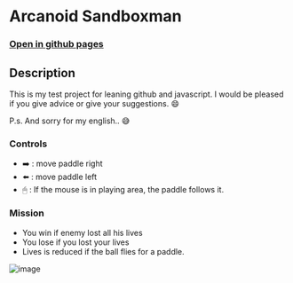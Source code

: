 # Arcanoid Sandboxman 

### [Open in github pages](https://thedarek497.github.io/sandboxman/)

## Description
This is my test project  for leaning github and javascript.
I would be pleased if you give advice or give your suggestions. 😄 

P.s. And sorry for my english.. 😅 
### Controls
- ➡️ : move paddle right
- ⬅️ : move paddle left
- 🖱  : If the mouse is in playing area, the paddle follows it. 

### Mission
- You win if enemy lost all his lives
- You lose if you lost your lives
- Lives is reduced if the ball flies for a paddle.

![image](https://user-images.githubusercontent.com/42811020/54832561-71a29d80-4ccd-11e9-991b-e59e310a5751.png)

